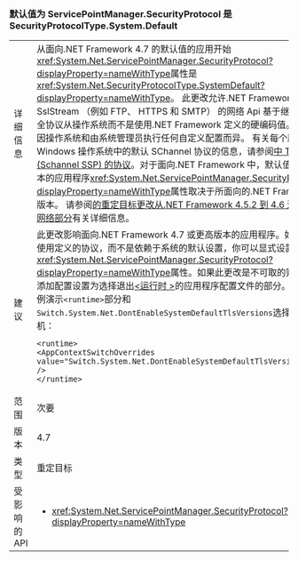 ### <a name="default-value-of-servicepointmanagersecurityprotocol-is-securityprotocoltypesystemdefault"></a>默认值为 ServicePointManager.SecurityProtocol 是 SecurityProtocolType.System.Default

|   |   |
|---|---|
|详细信息|从面向.NET Framework 4.7 的默认值的应用开始<xref:System.Net.ServicePointManager.SecurityProtocol?displayProperty=nameWithType>属性是<xref:System.Net.SecurityProtocolType.SystemDefault?displayProperty=nameWithType>。 此更改允许.NET Framework SslStream （例如 FTP、 HTTPS 和 SMTP） 的网络 Api 基于继承默认安全协议从操作系统而不是使用.NET Framework 定义的硬编码值。 默认值因操作系统和由系统管理员执行任何自定义配置而异。 有关每个版本的 Windows 操作系统中的默认 SChannel 协议的信息，请参阅[中 TLS/SSL (Schannel SSP) 的协议](https://msdn.microsoft.com/library/windows/desktop/mt808159.aspx)。对于面向.NET Framework 中，默认值的早期版本的应用程序<xref:System.Net.ServicePointManager.SecurityProtocol?displayProperty=nameWithType>属性取决于所面向的.NET Framework 的版本。 请参阅[的重定目标更改从.NET Framework 4.5.2 到 4.6 进行迁移的网络部分](~/docs/framework/migration-guide/retargeting/4.5.2-4.6.md#networking)有关详细信息。|
|建议|此更改影响面向.NET Framework 4.7 或更高版本的应用程序。如果你希望使用定义的协议，而不是依赖于系统的默认设置，你可以显式设置的值<xref:System.Net.ServicePointManager.SecurityProtocol?displayProperty=nameWithType>属性。如果此更改是不可取的则可以通过添加配置设置为选择退出[\<运行时 >](~/docs/framework/configure-apps/file-schema/runtime/runtime-element.md)的应用程序配置文件的部分。 下面的示例演示<code>&lt;runtime&gt;</code>部分和<code>Switch.System.Net.DontEnableSystemDefaultTlsVersions</code>选择退出交换机：<pre><code class="language-xml">&lt;runtime&gt;&#13;&#10;&lt;AppContextSwitchOverrides value=&quot;Switch.System.Net.DontEnableSystemDefaultTlsVersions=true&quot; /&gt;&#13;&#10;&lt;/runtime&gt;&#13;&#10;</code></pre>|
|范围|次要|
|版本|4.7|
|类型|重定目标|
|受影响的 API|<ul><li><xref:System.Net.ServicePointManager.SecurityProtocol?displayProperty=nameWithType></li></ul>|

